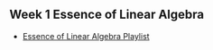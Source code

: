 
## Week 1 Essence of Linear Algebra

* [Essence of Linear Algebra Playlist](https://www.youtube.com/playlist?list=PL_w8oSr1JpVCZ5pKXHKz6PkjGCbPbSBYv)



